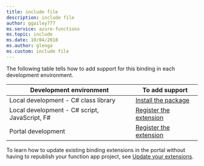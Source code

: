 ```yaml
---
title: include file
description: include file
author: ggailey777
ms.service: azure-functions
ms.topic: include
ms.date: 10/04/2018
ms.author: glenga
ms.custom: include file
---
```


The following table tells how to add support for this binding in each development environment.

| Development environment               | To add support |
|----------------------|----------------|
|Local development - C# class library       | [Install the package](../articles/azure-functions/functions-bindings-register.md#vs) |
|Local development - C# script, JavaScript, F# |[Register the extension](../articles/azure-functions/functions-bindings-register.md#extension-bundles)         |
|Portal development| [Register the extension](../articles/azure-functions/install-update-binding-extensions-manual.md)  |

To learn how to update existing binding extensions in the portal without having to republish your function app project, see [Update your extensions](../articles/azure-functions/install-update-binding-extensions-manual.md).
